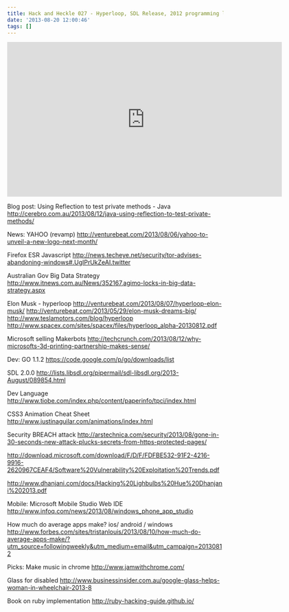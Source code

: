 ```yaml
---
title: Hack and Heckle 027 - Hyperloop, SDL Release, 2012 programming language survey
date: '2013-08-20 12:00:46'
tags: []
---
```


<iframe style="border: none" src="http://html5-player.libsyn.com/embed/episode/id/2441960/height/360/width/640/theme/legacy/direction/no/autoplay/no/autonext/no/thumbnail/yes/preload/no/no_addthis/no/" height="360" width="640" scrolling="no"  allowfullscreen webkitallowfullscreen mozallowfullscreen oallowfullscreen msallowfullscreen></iframe>


Blog post:
Using Reflection to test private methods - Java
http://cerebro.com.au/2013/08/12/java-using-reflection-to-test-private-methods/

News:
 YAHOO (revamp)
http://venturebeat.com/2013/08/06/yahoo-to-unveil-a-new-logo-next-month/

Firefox ESR Javascript
http://news.techeye.net/security/tor-advises-abandoning-windows#.UgIPrUkZeAI.twitter

Australian Gov Big Data Strategy
http://www.itnews.com.au/News/352167,agimo-locks-in-big-data-strategy.aspx

Elon Musk - hyperloop
http://venturebeat.com/2013/08/07/hyperloop-elon-musk/
http://venturebeat.com/2013/05/29/elon-musk-dreams-big/
http://www.teslamotors.com/blog/hyperloop
http://www.spacex.com/sites/spacex/files/hyperloop_alpha-20130812.pdf

Microsoft selling Makerbots
http://techcrunch.com/2013/08/12/why-microsofts-3d-printing-partnership-makes-sense/

Dev:
GO 1.1.2
https://code.google.com/p/go/downloads/list

SDL 2.0.0
http://lists.libsdl.org/pipermail/sdl-libsdl.org/2013-August/089854.html

Dev Language
http://www.tiobe.com/index.php/content/paperinfo/tpci/index.html

CSS3 Animation Cheat Sheet
http://www.justinaguilar.com/animations/index.html


Security
BREACH attack
http://arstechnica.com/security/2013/08/gone-in-30-seconds-new-attack-plucks-secrets-from-https-protected-pages/

http://download.microsoft.com/download/F/D/F/FDFBE532-91F2-4216-9916-2620967CEAF4/Software%20Vulnerability%20Exploitation%20Trends.pdf

http://www.dhanjani.com/docs/Hacking%20Lighbulbs%20Hue%20Dhanjani%202013.pdf

Mobile:
Microsoft Mobile Studio Web IDE
http://www.infoq.com/news/2013/08/windows_phone_app_studio

How much do average apps make? ios/ android / windows
http://www.forbes.com/sites/tristanlouis/2013/08/10/how-much-do-average-apps-make/?utm_source=followingweekly&utm_medium=email&utm_campaign=20130812


Picks:
Make music in chrome
http://www.jamwithchrome.com/

Glass for disabled
http://www.businessinsider.com.au/google-glass-helps-woman-in-wheelchair-2013-8

Book on ruby implementation
http://ruby-hacking-guide.github.io/



